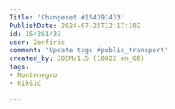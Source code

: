 ```yaml
---
Title: 'Changeset #154391433'
PublishDate: 2024-07-25T12:17:10Z
id: 154391433
user: Zenfiric
comment: 'Update tags #public_transport'
created_by: JOSM/1.5 (18822 en_GB)
tags:
- Montenegro
- Nikšić

---
```

